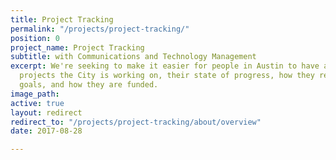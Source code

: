 ```yaml
---
title: Project Tracking
permalink: "/projects/project-tracking/"
position: 0
project_name: Project Tracking
subtitle: with Communications and Technology Management
excerpt: We're seeking to make it easier for people in Austin to have a sense of what
  projects the City is working on, their state of progress, how they relate to critical
  goals, and how they are funded.
image_path:
active: true
layout: redirect
redirect_to: "/projects/project-tracking/about/overview"
date: 2017-08-28

---
```

